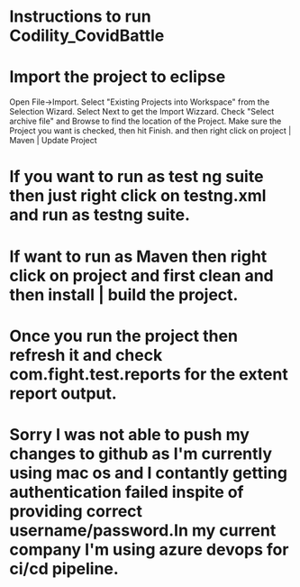 # Instructions to run Codility_CovidBattle
# Import the project to eclipse 
Open File->Import.
Select "Existing Projects into Workspace" from the Selection Wizard.
Select Next to get the Import Wizzard. Check "Select archive file" and Browse to find the location of the Project.
Make sure the Project you want is checked, then hit Finish.
and then right click on project | Maven | Update Project
# If you want to run as test ng suite then just right click on testng.xml and run as testng suite.
# If want to run as Maven then right click on project and first clean and then install | build the project.
# Once you run the project then refresh it and check com.fight.test.reports for the extent report output.
# Sorry I was not able to push my changes to github as I'm currently using mac os and I contantly getting authentication failed inspite of providing correct username/password.In my current company I'm using azure devops for ci/cd pipeline.
